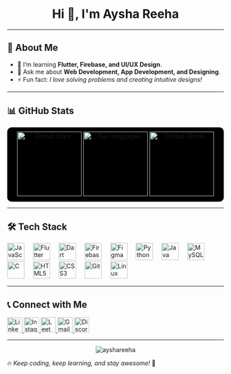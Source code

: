 <h1 align="center">Hi 👋, I'm Aysha Reeha</h1>

---

## 🚀 About Me
- 🌱 I’m learning **Flutter, Firebase, and UI/UX Design**.
- 💬 Ask me about **Web Development, App Development, and Designing**.
- ⚡ Fun fact: *I love solving problems and creating intuitive designs!*

---

## 📊 GitHub Stats

<div align="center" style="background-color: #000; padding: 10px; border-radius: 10px;">
  <img src="https://github-readme-stats.vercel.app/api?username=AyshaReeha&show_icons=true&theme=dark&count_private=true" height="150" alt="GitHub Stats" />
  <img src="https://github-readme-stats.vercel.app/api/top-langs?username=AyshaReeha&layout=compact&langs_count=6&theme=dark" height="150" alt="Top Languages" />
  <img src="https://github-readme-streak-stats.herokuapp.com/?user=ayshareeha&theme=dark" height="150" alt="GitHub Streak" />
</div>

---

## 🛠️ Tech Stack

<div align="left">
  <img src="https://cdn.jsdelivr.net/gh/devicons/devicon/icons/javascript/javascript-original.svg" height="40" alt="JavaScript" />

  <img width="12" />
  <img src="https://cdn.jsdelivr.net/gh/devicons/devicon/icons/flutter/flutter-original.svg" height="40" alt="Flutter" />
  <img width="12" />
  <img src="https://www.vectorlogo.zone/logos/dartlang/dartlang-icon.svg" height="40" alt="Dart" />
  <img width="12" />
  <img src="https://cdn.jsdelivr.net/gh/devicons/devicon/icons/firebase/firebase-plain.svg" height="40" alt="Firebase" />
  <img width="12" />
  <img src="https://www.vectorlogo.zone/logos/figma/figma-icon.svg" height="40" alt="Figma" />
  <img width="12" />
  <img src="https://cdn.jsdelivr.net/gh/devicons/devicon/icons/python/python-original.svg" height="40" alt="Python" />
  <img width="12" />
  <img src="https://cdn.jsdelivr.net/gh/devicons/devicon/icons/java/java-original.svg" height="40" alt="Java" />
  <img width="12" />
  <img src="https://cdn.jsdelivr.net/gh/devicons/devicon/icons/mysql/mysql-original.svg" height="40" alt="MySQL" />
  <img width="12" />
  <img src="https://cdn.jsdelivr.net/gh/devicons/devicon/icons/c/c-original.svg" height="40" alt="C" />
  <img width="12" />
  <img src="https://cdn.jsdelivr.net/gh/devicons/devicon/icons/html5/html5-original.svg" height="40" alt="HTML5" />
  <img width="12" />
  <img src="https://cdn.jsdelivr.net/gh/devicons/devicon/icons/css3/css3-original.svg" height="40" alt="CSS3" />
  <img width="12" />
  <img src="https://cdn.jsdelivr.net/gh/devicons/devicon/icons/git/git-original.svg" height="40" alt="Git" />
  <img width="12" />
  <img src="https://cdn.jsdelivr.net/gh/devicons/devicon/icons/linux/linux-original.svg" height="40" alt="Linux" />
</div>

---

## 📞 Connect with Me

<div align="left">
  <a href="https://linkedin.com/in/aysha-reeha" target="_blank">
    <img src="https://img.shields.io/badge/LinkedIn-0077B5?style=for-the-badge&logo=linkedin&logoColor=white" height="35" alt="LinkedIn" />
  </a>
  <a href="https://instagram.com/aysha_reeha_" target="_blank">
    <img src="https://img.shields.io/badge/Instagram-E4405F?style=for-the-badge&logo=instagram&logoColor=white" height="35" alt="Instagram" />
  </a>
  <a href="https://www.leetcode.com/ayshareeha" target="_blank">
    <img src="https://img.shields.io/badge/LeetCode-FFA116?style=for-the-badge&logo=leetcode&logoColor=white" height="35" alt="LeetCode" />
  </a>
  <a href="mailto:your-email@example.com">
    <img src="https://img.shields.io/badge/Gmail-D14836?style=for-the-badge&logo=gmail&logoColor=white" height="35" alt="Gmail" />
  </a>
  <a href="https://discord.com/invite/yourserver" target="_blank">
    <img src="https://img.shields.io/badge/Discord-7289DA?style=for-the-badge&logo=discord&logoColor=white" height="35" alt="Discord" />
  </a>
</div>



---
<p align="center">
  <img src="https://komarev.com/ghpvc/?username=AyshaReeha&label=Profile%20views&color=0e75b6&style=flat" alt="ayshareeha" />
</p>

🔥 *Keep coding, keep learning, and stay awesome!* 🚀



